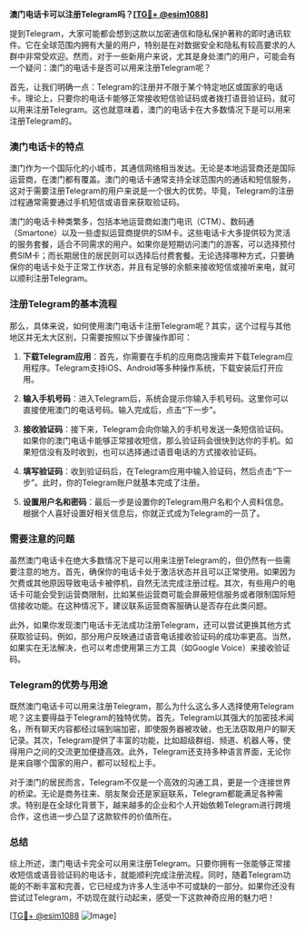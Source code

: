 **澳门电话卡可以注册Telegram吗？[[TG💪+ @esim1088](https://t.me/s/esim1088)]**

提到Telegram，大家可能都会想到这款以加密通信和隐私保护著称的即时通讯软件。它在全球范围内拥有大量的用户，特别是在对数据安全和隐私有较高要求的人群中非常受欢迎。然而，对于一些新用户来说，尤其是身处澳门的用户，可能会有一个疑问：澳门的电话卡是否可以用来注册Telegram呢？

首先，让我们明确一点：Telegram的注册并不限于某个特定地区或国家的电话卡。理论上，只要你的电话卡能够正常接收短信验证码或者拨打语音验证码，就可以用来注册Telegram。这也就意味着，澳门的电话卡在大多数情况下是可以用来注册Telegram的。

### 澳门电话卡的特点

澳门作为一个国际化的小城市，其通信网络相当发达。无论是本地运营商还是国际运营商，在澳门都有覆盖。澳门的电话卡通常支持全球范围内的通话和短信服务，这对于需要注册Telegram的用户来说是一个很大的优势。毕竟，Telegram的注册过程通常需要通过手机短信或语音来获取验证码。

澳门的电话卡种类繁多，包括本地运营商如澳门电讯（CTM）、数码通（Smartone）以及一些虚拟运营商提供的SIM卡。这些电话卡大多提供较为灵活的服务套餐，适合不同需求的用户。如果你是短期访问澳门的游客，可以选择预付费SIM卡；而长期居住的居民则可以选择后付费套餐。无论选择哪种方式，只要确保你的电话卡处于正常工作状态，并且有足够的余额来接收短信或接听来电，就可以顺利注册Telegram。

### 注册Telegram的基本流程

那么，具体来说，如何使用澳门电话卡注册Telegram呢？其实，这个过程与其他地区并无太大区别，只需要按照以下步骤操作即可：

1. **下载Telegram应用**：首先，你需要在手机的应用商店搜索并下载Telegram应用程序。Telegram支持iOS、Android等多种操作系统，下载安装后打开应用。

2. **输入手机号码**：进入Telegram后，系统会提示你输入手机号码。这里你可以直接使用澳门的电话号码。输入完成后，点击“下一步”。

3. **接收验证码**：接下来，Telegram会向你输入的手机号发送一条短信验证码。如果你的澳门电话卡能够正常接收短信，那么验证码会很快到达你的手机。如果短信没有及时收到，也可以选择通过语音电话的方式接收验证码。

4. **填写验证码**：收到验证码后，在Telegram应用中输入验证码，然后点击“下一步”。此时，你的Telegram账户就基本完成了注册。

5. **设置用户名和密码**：最后一步是设置你的Telegram用户名和个人资料信息。根据个人喜好设置好相关信息后，你就正式成为Telegram的一员了。

### 需要注意的问题

虽然澳门电话卡在绝大多数情况下是可以用来注册Telegram的，但仍然有一些需要注意的地方。首先，确保你的电话卡处于激活状态并且可以正常使用。如果因为欠费或其他原因导致电话卡被停机，自然无法完成注册过程。其次，有些用户的电话卡可能会受到运营商限制，比如某些运营商可能会屏蔽短信服务或者限制国际短信接收功能。在这种情况下，建议联系运营商客服确认是否存在此类问题。

此外，如果你发现澳门电话卡无法成功注册Telegram，还可以尝试更换其他方式获取验证码。例如，部分用户反映通过语音电话接收验证码的成功率更高。当然，如果实在无法解决，也可以考虑使用第三方工具（如Google Voice）来接收验证码。

### Telegram的优势与用途

既然澳门电话卡可以用来注册Telegram，那么为什么这么多人选择使用Telegram呢？这主要得益于Telegram的独特优势。首先，Telegram以其强大的加密技术闻名，所有聊天内容都经过端到端加密，即使服务器被攻破，也无法窃取用户的聊天记录。其次，Telegram提供了丰富的功能，比如超级群组、频道、机器人等，使得用户之间的交流更加便捷高效。此外，Telegram还支持多种语言界面，无论你是来自哪个国家的用户，都可以轻松上手。

对于澳门的居民而言，Telegram不仅是一个高效的沟通工具，更是一个连接世界的桥梁。无论是商务往来、朋友聚会还是家庭联系，Telegram都能满足各种需求。特别是在全球化背景下，越来越多的企业和个人开始依赖Telegram进行跨境合作，这也进一步凸显了这款软件的价值所在。

### 总结

综上所述，澳门电话卡完全可以用来注册Telegram。只要你拥有一张能够正常接收短信或语音验证码的电话卡，就能顺利完成注册流程。同时，随着Telegram功能的不断丰富和完善，它已经成为许多人生活中不可或缺的一部分。如果你还没有尝试过Telegram，不妨现在就行动起来，感受一下这款神奇应用的魅力吧！

[[TG💪+ @esim1088](https://t.me/s/esim1088) ![Image](https://i.postimg.cc/4NQfJmqS/Snipaste-2025-05-13-00-14-12.png)]